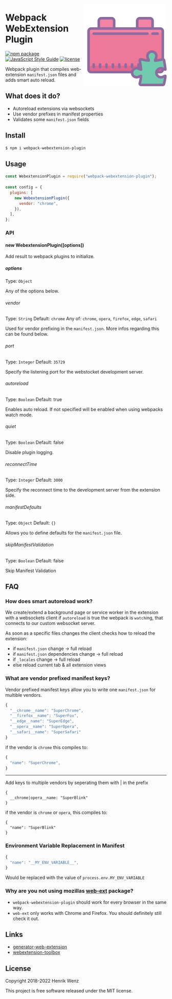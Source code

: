 [<img align="right" src="./.github/assets/icon.svg?sanitize=true">](https://www.npmjs.com/package/webpack-webextension-plugin)

# Webpack WebExtension Plugin

[![npm package](https://badge.fury.io/js/webpack-webextension-plugin.svg)](https://www.npmjs.com/package/webpack-webextension-plugin)
[![JavaScript Style Guide](https://img.shields.io/badge/code_style-standard-brightgreen.svg)](https://standardjs.com)
[![license](https://img.shields.io/npm/l/webpack-webextension-plugin.svg)](https://github.com/webextension-toolbox/webpack-webextension-plugin/blob/master/LICENSE)

Webpack plugin that compiles web-extension `manifest.json` files and adds smart auto reload.

## What does it do?

- Autoreload extensions via websockets
- Use vendor prefixes in manifest properties
- Validates some `manifest.json` fields

## Install

```bash
$ npm i webpack-webextension-plugin
```

## Usage

```js
const WebextensionPlugin = require("webpack-webextension-plugin");

const config = {
  plugins: [
    new WebextensionPlugin({
      vendor: "chrome",
    }),
  ],
};
```

### API

#### new WebextensionPlugin([options])

Add result to webpack plugins to initialize.

##### options

Type: `Object`

Any of the options below.

###### vendor

Type: `String`
Default: `chrome`
Any of: `chrome`, `opera`, `firefox`, `edge`, `safari`

Used for vendor prefixing in the `manifest.json`. More infos regarding this can be found below.

###### port

Type: `Integer`
Default: `35729`

Specify the listening port for the webstocket development server.

###### autoreload

Type: `Boolean`
Default: true

Enables auto reload. If not specified will be enabled when using webpacks watch mode.

###### quiet

Type: `Boolean`
Default: false

Disable plugin logging.

###### reconnectTime

Type: `Integer`
Default: `3000`

Specify the reconnect time to the development server from the extension side.

###### manifestDefaults

Type: `Object`
Default: `{}`

Allows you to define defaults for the `manifest.json` file.

###### skipManifestValidation

Type: `Boolean`
Default: false

Skip Manifest Validation

## FAQ

### How does smart autoreload work?

We create/extend a background page or service worker in the extension with a websockets client if `autoreload` is true the webpack is `watch`ing, that connects to our custom websocket server.

As soon as a specific files changes the client checks how to reload the extension:

- if `manifest.json` change → full reload
- if `manifest.json` dependencies change → full reload
- if `_locales` change → full reload
- else reload current tab & all extension views

### What are vendor prefixed manifest keys?

Vendor prefixed manifest keys allow you to write one `manifest.json` for multible vendors.

```js
{
  "__chrome__name": "SuperChrome",
  "__firefox__name": "SuperFox",
  "__edge__name": "SuperEdge",
  "__opera__name": "SuperOpera",
  "__safari__name": "SuperSafari"
}
```

if the vendor is `chrome` this compiles to:

```js
{
  "name": "SuperChrome",
}
```

---

Add keys to multiple vendors by seperating them with | in the prefix

```
{
  __chrome|opera__name: "SuperBlink"
}
```

if the vendor is `chrome` or `opera`, this compiles to:

```
{
  "name": "SuperBlink"
}
```

### Environment Variable Replacement in Manifest

```js
{
  "name": "__MY_ENV_VARIABLE__",
}
```

Would be replaced with the value of `process.env.MY_ENV_VARIABLE`

### Why are you not using mozillas [web-ext](https://github.com/mozilla/web-ext) package?

- `webpack-webextension-plugin` should work for every browser in the same way.
- `web-ext` only works with Chrome and Firefox. You should definitely still check it out.

## Links

- [generator-web-extension](https://github.com/webextension-toolbox/generator-web-extension)
- [webextension-toolbox](https://github.com/webextension-toolbox/webextension-toolbox)

## License

Copyright 2018-2022 Henrik Wenz

This project is free software released under the MIT license.

